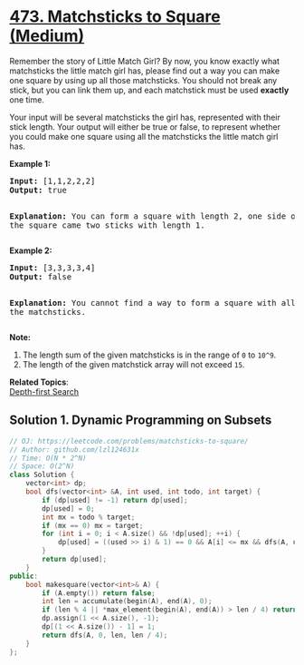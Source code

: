 # [473. Matchsticks to Square (Medium)](https://leetcode.com/problems/matchsticks-to-square/)

<p>Remember the story of Little Match Girl? By now, you know exactly what matchsticks the little match girl has, please find out a way you can make one square by using up all those matchsticks. You should not break any stick, but you can link them up, and each matchstick must be used <b>exactly</b> one time.</p>

<p> Your input will be several matchsticks the girl has, represented with their stick length. Your output will either be true or false, to represent whether you could make one square using all the matchsticks the little match girl has.</p>

<p><b>Example 1:</b><br>
</p><pre><b>Input:</b> [1,1,2,2,2]
<b>Output:</b> true

<b>Explanation:</b> You can form a square with length 2, one side of the square came two sticks with length 1.
</pre>
<p></p>

<p><b>Example 2:</b><br>
</p><pre><b>Input:</b> [3,3,3,3,4]
<b>Output:</b> false

<b>Explanation:</b> You cannot find a way to form a square with all the matchsticks.
</pre>
<p></p>

<p><b>Note:</b><br>
</p><ol>
<li>The length sum of the given matchsticks is in the range of <code>0</code> to <code>10^9</code>.
</li><li>The length of the given matchstick array will not exceed <code>15</code>.</li>
</ol>
<p></p>

**Related Topics**:  
[Depth-first Search](https://leetcode.com/tag/depth-first-search/)

## Solution 1. Dynamic Programming on Subsets

```cpp
// OJ: https://leetcode.com/problems/matchsticks-to-square/
// Author: github.com/lzl124631x
// Time: O(N * 2^N)
// Space: O(2^N)
class Solution {
    vector<int> dp;
    bool dfs(vector<int> &A, int used, int todo, int target) {
        if (dp[used] != -1) return dp[used];
        dp[used] = 0;
        int mx = todo % target;
        if (mx == 0) mx = target;
        for (int i = 0; i < A.size() && !dp[used]; ++i) {
            dp[used] = ((used >> i) & 1) == 0 && A[i] <= mx && dfs(A, used | (1 << i), todo - A[i], target);
        }
        return dp[used];
    }
public:
    bool makesquare(vector<int>& A) {
        if (A.empty()) return false;
        int len = accumulate(begin(A), end(A), 0);
        if (len % 4 || *max_element(begin(A), end(A)) > len / 4) return false;
        dp.assign(1 << A.size(), -1);
        dp[(1 << A.size()) - 1] = 1;
        return dfs(A, 0, len, len / 4);
    }
};
```